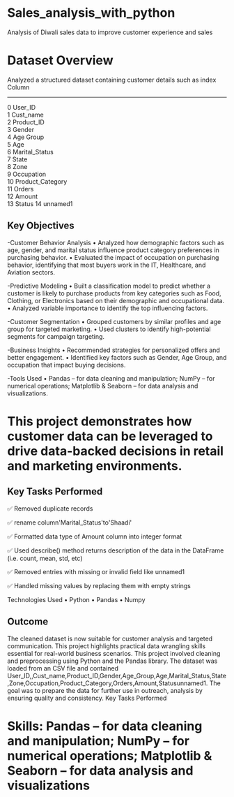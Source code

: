 # Sales_analysis_with_python
Analysis of Diwali sales data to improve customer experience and sales
# Dataset Overview
Analyzed a structured dataset containing customer details such as
index   Column            
---   ------         
 0   User_ID          
 1   Cust_name        
 2   Product_ID       
 3   Gender            
 4   Age Group         
 5   Age               
 6   Marital_Status   
 7   State             
 8   Zone             
 9   Occupation       
 10  Product_Category  
 11  Orders            
 12  Amount          
 13  Status
 14  unnamed1
 
 ## Key Objectives

-Customer Behavior Analysis
• Analyzed how demographic factors such as age, gender, and marital status influence product category preferences in purchasing behavior.
• Evaluated the impact of occupation on purchasing behavior, identifying that most buyers work in the IT, Healthcare, and Aviation sectors.

-Predictive Modeling
• Built a classification model to predict whether a customer is likely to purchase products from key categories such as Food, Clothing, or Electronics based on their demographic and occupational data.
• Analyzed variable importance to identify the top influencing factors.

-Customer Segmentation
• Grouped customers by similar profiles and age group for targeted marketing.
• Used clusters to identify high-potential segments for campaign targeting.

-Business Insights
• Recommended strategies for personalized offers and better engagement.
• Identified key factors such as Gender, Age Group, and occupation that impact buying decisions.

-Tools Used
• Pandas – for data cleaning and manipulation; NumPy – for numerical operations; Matplotlib & Seaborn – for data analysis and visualizations.

# This project demonstrates how customer data can be leveraged to drive data-backed decisions in retail and marketing environments.

## Key Tasks Performed
✅ Removed duplicate  records

✅ rename column'Marital_Status'to'Shaadi'

✅ Formatted data type of Amount column into integer format

✅ Used describe() method returns description of the data in the DataFrame (i.e. count, mean, std, etc)

✅ Removed entries with missing or invalid field like unnamed1

✅ Handled missing values by replacing them with empty strings

Technologies Used
• Python
• Pandas
• Numpy
## Outcome
The cleaned dataset is now suitable for customer analysis and targeted communication. This project highlights practical data wrangling skills essential for real-world business scenarios.
This project involved cleaning and preprocessing using Python and the Pandas library. The dataset was loaded from an CSV file and contained User_ID,,Cust_name,Product_ID,Gender,Age_Group,Age,Marital_Status,State,Zone,Occupation,Product_Category,Orders,Amount,Statusunnamed1. The goal was to prepare the data for further use in outreach, analysis by ensuring quality and consistency. Key Tasks Performed 

# Skills: Pandas – for data cleaning and manipulation; NumPy – for numerical operations; Matplotlib & Seaborn – for data analysis and visualizations
